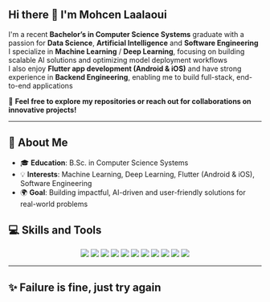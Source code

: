 ## Hi there 👋 I'm Mohcen Laalaoui

I'm a recent **Bachelor’s in Computer Science Systems** graduate with a passion for **Data Science**, **Artificial Intelligence** and **Software Engineering**  
I specialize in **Machine Learning** / **Deep Learning**, focusing on building scalable AI solutions and optimizing model deployment workflows  
I also enjoy **Flutter app development (Android & iOS)** and have strong experience in **Backend Engineering**, enabling me to build full-stack, end-to-end applications

🌟 **Feel free to explore my repositories or reach out for collaborations on innovative projects!**

---

## 🚀 About Me

- 🎓 **Education**: B.Sc. in Computer Science Systems  
- 💡 **Interests**: Machine Learning, Deep Learning, Flutter (Android & iOS), Software Engineering  
- 🌍 **Goal**: Building impactful, AI-driven and user-friendly solutions for real-world problems

## 💻 Skills and Tools

<div align="center">
  <img src="https://img.shields.io/badge/Code-Python-blue?style=for-the-badge&logo=python&logoColor=white" />
  <img src="https://img.shields.io/badge/Tool-Jupyter_Notebook-orange?style=for-the-badge&logo=jupyter&logoColor=white" />
  <img src="https://img.shields.io/badge/Frontend-HTML5-red?style=for-the-badge&logo=html5&logoColor=white" />
  <img src="https://img.shields.io/badge/Frontend-CSS3-blue?style=for-the-badge&logo=css3&logoColor=white" />
  <img src="https://img.shields.io/badge/Framework-Dart-blue?style=for-the-badge&logo=dart&logoColor=white" />
  <img src="https://img.shields.io/badge/Framework-Flutter-blue?style=for-the-badge&logo=flutter&logoColor=white" />
  <img src="https://img.shields.io/badge/Framework-React-blue?style=for-the-badge&logo=react&logoColor=white" />
  <img src="https://img.shields.io/badge/Framework-Node.js-green?style=for-the-badge&logo=node.js&logoColor=white" />
  <img src="https://img.shields.io/badge/Framework-Next.js-black?style=for-the-badge&logo=next.js&logoColor=white" />
  <img src="https://img.shields.io/badge/Language-JavaScript-yellow?style=for-the-badge&logo=javascript&logoColor=black" />
  <img src="https://img.shields.io/badge/Tool-Docker-blue?style=for-the-badge&logo=docker&logoColor=white" />
</div>


---

## ✨ Failure is fine, just try again

